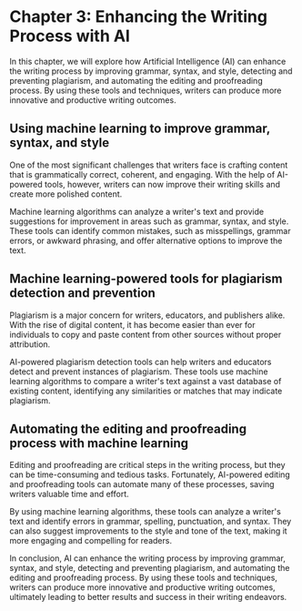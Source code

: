 Chapter 3: Enhancing the Writing Process with AI
================================================

In this chapter, we will explore how Artificial Intelligence (AI) can enhance the writing process by improving grammar, syntax, and style, detecting and preventing plagiarism, and automating the editing and proofreading process. By using these tools and techniques, writers can produce more innovative and productive writing outcomes.

Using machine learning to improve grammar, syntax, and style
------------------------------------------------------------

One of the most significant challenges that writers face is crafting content that is grammatically correct, coherent, and engaging. With the help of AI-powered tools, however, writers can now improve their writing skills and create more polished content.

Machine learning algorithms can analyze a writer's text and provide suggestions for improvement in areas such as grammar, syntax, and style. These tools can identify common mistakes, such as misspellings, grammar errors, or awkward phrasing, and offer alternative options to improve the text.

Machine learning-powered tools for plagiarism detection and prevention
----------------------------------------------------------------------

Plagiarism is a major concern for writers, educators, and publishers alike. With the rise of digital content, it has become easier than ever for individuals to copy and paste content from other sources without proper attribution.

AI-powered plagiarism detection tools can help writers and educators detect and prevent instances of plagiarism. These tools use machine learning algorithms to compare a writer's text against a vast database of existing content, identifying any similarities or matches that may indicate plagiarism.

Automating the editing and proofreading process with machine learning
---------------------------------------------------------------------

Editing and proofreading are critical steps in the writing process, but they can be time-consuming and tedious tasks. Fortunately, AI-powered editing and proofreading tools can automate many of these processes, saving writers valuable time and effort.

By using machine learning algorithms, these tools can analyze a writer's text and identify errors in grammar, spelling, punctuation, and syntax. They can also suggest improvements to the style and tone of the text, making it more engaging and compelling for readers.

In conclusion, AI can enhance the writing process by improving grammar, syntax, and style, detecting and preventing plagiarism, and automating the editing and proofreading process. By using these tools and techniques, writers can produce more innovative and productive writing outcomes, ultimately leading to better results and success in their writing endeavors.
